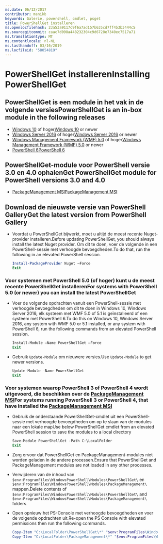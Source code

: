 ```yaml
---
ms.date: 06/12/2017
contributor: manikb
keywords: Galerie, powershell, cmdlet, psget
title: PowerShellGet installeren
ms.openlocfilehash: 23a53a9117c9f6a7ad157b635cd7ff4b3b3444c5
ms.sourcegitcommit: caac7d098a448232304c9d6728e7340ec7517a71
ms.translationtype: MT
ms.contentlocale: nl-NL
ms.lasthandoff: 03/16/2019
ms.locfileid: "58054819"
---
```

# <a name="installing-powershellget"></a><span data-ttu-id="c9a29-103">PowerShellGet installeren</span><span class="sxs-lookup"><span data-stu-id="c9a29-103">Installing PowerShellGet</span></span>

## <a name="powershellget-is-an-in-box-module-in-the-following-releases"></a><span data-ttu-id="c9a29-104">PowerShellGet is een module in het vak in de volgende versies</span><span class="sxs-lookup"><span data-stu-id="c9a29-104">PowerShellGet is an in-box module in the following releases</span></span>

- <span data-ttu-id="c9a29-105">[Windows 10](https://www.microsoft.com/windows) of hoger</span><span class="sxs-lookup"><span data-stu-id="c9a29-105">[Windows 10](https://www.microsoft.com/windows) or newer</span></span>
- <span data-ttu-id="c9a29-106">[Windows Server 2016](/windows-server/windows-server) of hoger</span><span class="sxs-lookup"><span data-stu-id="c9a29-106">[Windows Server 2016](/windows-server/windows-server) or newer</span></span>
- <span data-ttu-id="c9a29-107">[Windows Management Framework (WMF) 5.0](https://www.microsoft.com/download/details.aspx?id=50395) of hoger</span><span class="sxs-lookup"><span data-stu-id="c9a29-107">[Windows Management Framework (WMF) 5.0](https://www.microsoft.com/download/details.aspx?id=50395) or newer</span></span>
- [<span data-ttu-id="c9a29-108">PowerShell 6</span><span class="sxs-lookup"><span data-stu-id="c9a29-108">PowerShell 6</span></span>](https://github.com/PowerShell/PowerShell/releases)

## <a name="get-powershellget-module-for-powershell-versions-30-and-40"></a><span data-ttu-id="c9a29-109">PowerShellGet-module voor PowerShell versie 3.0 en 4.0 ophalen</span><span class="sxs-lookup"><span data-stu-id="c9a29-109">Get PowerShellGet module for PowerShell versions 3.0 and 4.0</span></span>

- [<span data-ttu-id="c9a29-110">PackageManagement MSI</span><span class="sxs-lookup"><span data-stu-id="c9a29-110">PackageManagement MSI</span></span>](https://www.microsoft.com/download/details.aspx?id=51451)

## <a name="get-the-latest-version-from-powershell-gallery"></a><span data-ttu-id="c9a29-111">Download de nieuwste versie van PowerShell Gallery</span><span class="sxs-lookup"><span data-stu-id="c9a29-111">Get the latest version from PowerShell Gallery</span></span>

- <span data-ttu-id="c9a29-112">Voordat u PowerShellGet bijwerkt, moet u altijd de meest recente Nuget-provider installeren.</span><span class="sxs-lookup"><span data-stu-id="c9a29-112">Before updating PowerShellGet, you should always install the latest Nuget provider.</span></span> <span data-ttu-id="c9a29-113">Om dit te doen, voer de volgende in een PowerShell-sessie met verhoogde bevoegdheden.</span><span class="sxs-lookup"><span data-stu-id="c9a29-113">To do that, run the following in an elevated PowerShell session.</span></span>

  ```powershell
  Install-PackageProvider Nuget –Force
  Exit
  ```

### <a name="for-systems-with-powershell-50-or-newer-you-can-install-the-latest-powershellget"></a><span data-ttu-id="c9a29-114">Voor systemen met PowerShell 5.0 (of hoger) kunt u de meest recente PowerShellGet installeren</span><span class="sxs-lookup"><span data-stu-id="c9a29-114">For systems with PowerShell 5.0 (or newer) you can install the latest PowerShellGet</span></span>

- <span data-ttu-id="c9a29-115">Voer de volgende opdrachten vanuit een PowerShell-sessie met verhoogde bevoegdheden om dit te doen in Windows 10, Windows Server 2016, elk systeem met WMF 5.0 of 5.1 is geïnstalleerd of een systeem met PowerShell 6.</span><span class="sxs-lookup"><span data-stu-id="c9a29-115">To do this on Windows 10, Windows Server 2016, any system with WMF 5.0 or 5.1 installed, or any system with PowerShell 6, run the following commands from an elevated PowerShell session.</span></span>

  ```powershell
  Install-Module –Name PowerShellGet –Force
  Exit
  ```

- <span data-ttu-id="c9a29-116">Gebruik `Update-Module` om nieuwere versies.</span><span class="sxs-lookup"><span data-stu-id="c9a29-116">Use `Update-Module` to get newer versions.</span></span>

  ```powershell
  Update-Module -Name PowerShellGet
  Exit
  ```

### <a name="for-systems-running-powershell-3-or-powershell-4-that-have-installed-the-packagemanagement-msihttpswwwmicrosoftcomdownloaddetailsaspxid51451"></a><span data-ttu-id="c9a29-117">Voor systemen waarop PowerShell 3 of PowerShell 4 wordt uitgevoerd, die beschikken over de [PackageManagement MSI](https://www.microsoft.com/download/details.aspx?id=51451)</span><span class="sxs-lookup"><span data-stu-id="c9a29-117">For systems running PowerShell 3 or PowerShell 4, that have installed the [PackageManagement MSI](https://www.microsoft.com/download/details.aspx?id=51451)</span></span>

- <span data-ttu-id="c9a29-118">Gebruik de onderstaande PowerShellGet-cmdlet uit een PowerShell-sessie met verhoogde bevoegdheden om op te slaan van de modules naar een lokale map</span><span class="sxs-lookup"><span data-stu-id="c9a29-118">Use below PowerShellGet cmdlet from an elevated PowerShell session to save the modules to a local directory</span></span>

  ```powershell
  Save-Module PowerShellGet -Path C:\LocalFolder
  Exit
  ```

- <span data-ttu-id="c9a29-119">Zorg ervoor dat PowerShellGet en PackageManagement-modules niet worden geladen in de andere processen.</span><span class="sxs-lookup"><span data-stu-id="c9a29-119">Ensure that PowerShellGet and PackageManagement modules are not loaded in any other processes.</span></span>
- <span data-ttu-id="c9a29-120">Verwijderen van de inhoud van `$env:ProgramFiles\WindowsPowerShell\Modules\PowerShellGet\` en `$env:ProgramFiles\WindowsPowerShell\Modules\PackageManagement\` mappen.</span><span class="sxs-lookup"><span data-stu-id="c9a29-120">Delete contents of `$env:ProgramFiles\WindowsPowerShell\Modules\PowerShellGet\` and  `$env:ProgramFiles\WindowsPowerShell\Modules\PackageManagement\` folders.</span></span>
- <span data-ttu-id="c9a29-121">Open opnieuw het PS-Console met verhoogde bevoegdheden en voer de volgende opdrachten uit.</span><span class="sxs-lookup"><span data-stu-id="c9a29-121">Re-open the PS Console with elevated permissions then run the following commands.</span></span>

  ```powershell
  Copy-Item "C:\LocalFolder\PowerShellGet\*" "$env:ProgramFiles\WindowsPowerShell\Modules\PowerShellGet\" -Recurse -Force
  Copy-Item "C:\LocalFolder\PackageManagement\*" "$env:ProgramFiles\WindowsPowerShell\Modules\PackageManagement\" -Recurse -Force
  ```
